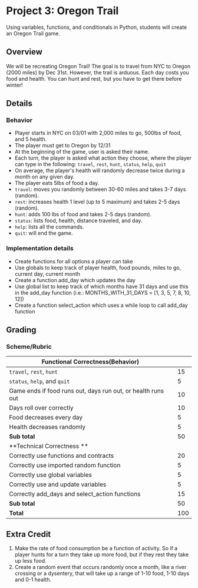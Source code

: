# Project 3: Oregon Trail

Using variables, functions, and conditionals in Python, students will create an Oregon Trail game. 

## Overview
We will be recreating Oregon Trail! The goal is to travel from NYC to Oregon (2000 miles) by Dec 31st. However, the trail is arduous. Each day costs you food and health. You can hunt and rest, but you have to get there before winter! 

## Details 
### Behavior 
* Player starts in NYC on 03/01 with 2,000 miles to go, 500lbs of food, and 5 health. 
* The player must get to Oregon by 12/31
* At the beginning of the game, user is asked their name.
* Each turn, the player is asked what action they choose, where the player can type in the following: `travel`, `rest`, `hunt`, `status`, `help`, `quit`
* On average, the player's health will randomly decrease twice during a month on any given day. 
* The player eats 5lbs of food a day.
* `travel`: moves you randomly between 30-60 miles and takes 3-7 days (random).
* `rest`: increases health 1 level (up to 5 maximum) and takes 2-5 days (random).
* `hunt`: adds 100 lbs of food and takes 2-5 days (random).
* `status`: lists food, health, distance traveled, and day.
* `help`: lists all the commands.
* `quit`: will end the game.

### Implementation details 
* Create functions for all options a player can take
* Use globals to keep track of player health, food pounds, miles to go, current day, current month
* Create a function add_day which updates the day 
* Use global list to keep track of which months have 31 days and use this in the add_day function (i.e.: MONTHS_WITH_31_DAYS = [1, 3, 5, 7, 8, 10, 12])
* Create a function select_action which uses a while loop to call add_day function

## Grading 
### Scheme/Rubric
| **Functional Correctness(Behavior)**                                |     |
| --------------------------------------------------------------- |-----|
| `travel`, `rest`, `hunt`                                        | 15  |
| `status`, `help`, and `quit`                                    | 5  |
| Game ends if food runs out, days run out, or health runs out    | 10  |
| Days roll over correctly	                                      | 10  | 
| Food decreases every day                                        | 5  | 
| Health decreases randomly	                                      | 5   | 
| **Sub total**                                                   | 50  |
| **Technical Correctness   **                                    |     |
| Correctly use functions and contracts                           | 20  |
| Correctly use imported random function                          | 5  |
| Correctly use global variables                                  | 5  |
| Correctly use and update variables                              | 5  |
| Correctly add_days and select_action functions                  | 15  |
| **Sub total**                                                   | 50  |
| **Total**                                                       | 100 |


## Extra Credit
1.  Make the rate of food consumption be a function of activity. So if a player hunts for a turn they take up more food, but if they rest they take up less food. 
2. Create a random event that occurs randomly once a month, like a river crossing or a dysentery, that will take up a range of 1-10 food, 1-10 days and 0-1 health. 
